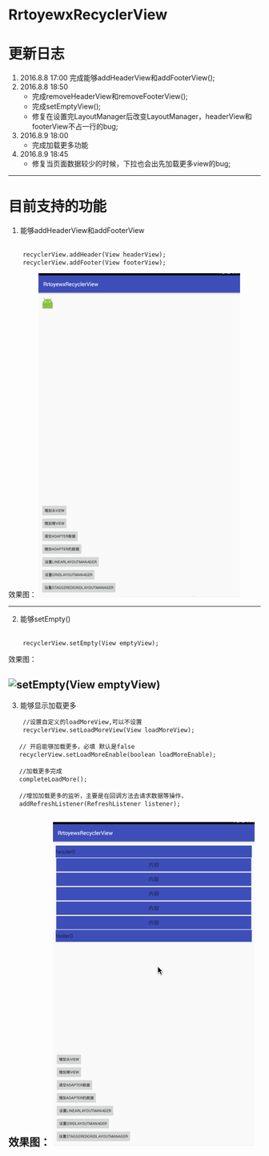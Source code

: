 # RrtoyewxRecyclerView

# 更新日志
1. 2016.8.8 17:00 
    完成能够addHeaderView和addFooterView();
2. 2016.8.8 18:50
    - 完成removeHeaderView和removeFooterView();
    - 完成setEmptyView();
    - 修复在设置完LayoutManager后改变LayoutManager，headerView和footerView不占一行的bug;
3. 2016.8.9 18:00
    - 完成加载更多功能
4. 2016.8.9 18:45
    - 修复当页面数据较少的时候，下拉也会出先加载更多view的bug;

----
# 目前支持的功能
1. 能够addHeaderView和addFooterView
```

    recyclerView.addHeader(View headerView);
    recyclerView.addFooter(View footerView);
```


效果图：
![addHeaderView和addFooterView](images/addHeaderView_addFooterView.gif)

---
2. 能够setEmpty()
```

    recyclerView.setEmpty(View emptyView);
```

效果图：

![setEmpty(View emptyView)](images/set_empty_view.gif])
-----------------------------------------
3. 能够显示加载更多
```
    //设置自定义的loadMoreView,可以不设置
    recyclerView.setLoadMoreView(View loadMoreView);
    
   // 开启能够加载更多，必填 默认是false
   recyclerView.setLoadMoreEnable(boolean loadMoreEnable);
   
   //加载更多完成
   completeLoadMore();
   
   //增加加载更多的监听，主要是在回调方法去请求数据等操作，
   addRefreshListener(RefreshListener listener);
```
效果图：
![加载更多](images/load_more.gif)
---
  

